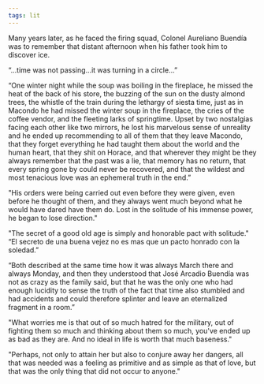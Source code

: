 ```yaml
---
tags: lit
---
```


Many years later, as he faced the firing squad, Colonel Aureliano Buendía was to remember that distant afternoon when his father took him to discover ice.

“...time was not passing...it was turning in a circle...”

“One winter night while the soup was boiling in the fireplace, he missed the heat of the back of his store, the buzzing of the sun on the dusty almond trees, the whistle of the train during the lethargy of siesta time, just as in Macondo he had missed the winter soup in the fireplace, the cries of the coffee vendor, and the fleeting larks of springtime. Upset by two nostalgias facing each other like two mirrors, he lost his marvelous sense of unreality and he ended up recommending to all of them that they leave Macondo, that they forget everything he had taught them about the world and the human heart, that they shit on Horace, and that wherever they might be they always remember that the past was a lie, that memory has no return, that every spring gone by could never be recovered, and that the wildest and most tenacious love was an ephemeral truth in the end.”

"His orders were being carried out even before they were given, even before he thought of them, and they always went much beyond what he would have dared have them do. Lost in the solitude of his immense power, he began to lose direction."

"The secret of a good old age is simply and honorable pact with solitude."
“El secreto de una buena vejez no es mas que un pacto honrado con la soledad.” 

“Both described at the same time how it was always March there and always Monday, and then they understood that José Arcadio Buendía was not as crazy as the family said, but that he was the only one who had enough lucidity to sense the truth of the fact that time also stumbled and had accidents and could therefore splinter and leave an eternalized fragment in a room.” 

"What worries me is that out of so much hatred for the military, out of fighting them so much and thinking about them so much, you've ended up as bad as they are. And no ideal in life is worth that much baseness."

"Perhaps, not only to attain her but also to conjure away her dangers, all that was needed was a feeling as primitive and as simple as that of love, but that was the only thing that did not occur to anyone."
